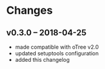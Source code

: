 # Changes

## v0.3.0 – 2018-04-25

* made compatible with oTree v2.0
* updated setuptools configuration
* added this changelog
